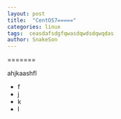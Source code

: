 ```yaml
---
layout: post
title:  "CentOS7====="
categories: linux
tags:  ceasdafsdgfqwasdqwdsdqwqdas  
author: SnakeSon
---
```



=======

ahjkaashfl


- f
- j
- k
- l 